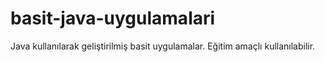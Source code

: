 # basit-java-uygulamalari
Java kullanılarak geliştirilmiş basit uygulamalar. Eğitim amaçlı kullanılabilir.
